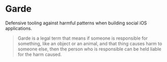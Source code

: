 # Garde
Defensive tooling against harmful patterns when building social iOS applications. 

> Garde is a legal term that means if someone is responsible for something, like an object or an animal, and that thing causes harm to someone else, then the person who is responsible can be held liable for the harm caused.
